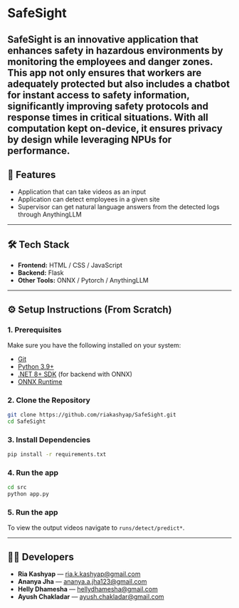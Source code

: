 # SafeSight

SafeSight is an innovative application that enhances safety in hazardous environments by monitoring the employees and danger zones. This app not only ensures that workers are adequately protected but also includes a chatbot for instant access to safety information, significantly improving safety protocols and response times in critical situations. With all computation kept on-device, it ensures privacy by design while leveraging NPUs for performance.
---

## 🚀 Features
- Application that can take videos as an input
- Application can detect employees in a given site
- Supervisor can get natural language answers from the detected logs through AnythingLLM

---

## 🛠️ Tech Stack
- **Frontend:** HTML / CSS / JavaScript
- **Backend:** Flask
- **Other Tools:** ONNX / Pytorch / AnythingLLM

---

## ⚙️ Setup Instructions (From Scratch)

### 1. Prerequisites
Make sure you have the following installed on your system:
- [Git](https://git-scm.com/)  
- [Python 3.9+](https://www.python.org/)
- [.NET 8+ SDK](https://dotnet.microsoft.com/download) (for backend with ONNX)  
- [ONNX Runtime](https://onnxruntime.ai/)  


### 2. Clone the Repository
```bash
git clone https://github.com/riakashyap/SafeSight.git
cd SafeSight
```
### 3. Install Dependencies
```bash
pip install -r requirements.txt
```

### 4. Run the app
```bash
cd src
python app.py
```

### 5. Run the app

To view the output videos navigate to `runs/detect/predict*`.

---



## 👨‍💻 Developers

- **Ria Kashyap** — [ria.k.kashyap@gmail.com](mailto:ria.k.kashyap@gmail.com)  
- **Ananya Jha** — [ananya.a.jha123@gmail.com](mailto:ananya.a.jha123@gmail.com)  
- **Helly Dhamesha** — [hellydhamesha@gmail.com](mailto:hellydhamesha@gmail.com)
- **Ayush Chakladar** — [ayush.chakladar@gmail.com](mailto:ayush.chakladar@gmail.com)  

